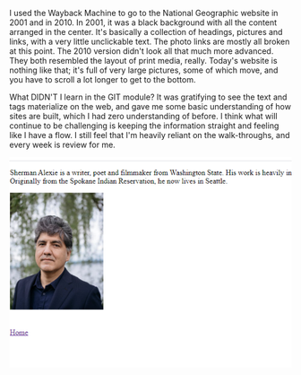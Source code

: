 


I used the Wayback Machine to go to the National Geographic website in 2001 and in 2010. In 2001, it was a black background with all the content arranged in the center. It's basically a collection of headings, pictures and links, with a very little unclickable text. The photo links are mostly all broken at this point. The 2010 version didn't look all that much more advanced. They both resembled the layout of print media, really. Today's website is nothing like that; it's full of very large pictures, some of which move, and you have to scroll a lot longer to get to the bottom.

 What DIDN'T I learn in the GIT module? It was gratifying to see the text and tags materialize on the web, and gave me some basic understanding of how sites are built, which I had zero understanding of before. I think what will continue to be challenging is keeping the information straight and feeling like I have a flow. I still feel that I'm heavily reliant on the walk-throughs, and every week is review for me.

 ![My Screenshot](./images/ScreenShot_assignment04.PNG)
